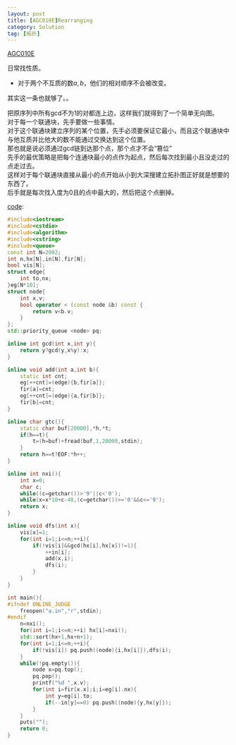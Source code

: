```yaml
---
layout: post
title: [AGC010E]Rearranging
category: Solution
tag: [拓扑]
---
```


[AGC010E](https://agc010.contest.atcoder.jp/tasks/agc010_e)

日常找性质。
* 对于两个不互质的数$a,b$，他们的相对顺序不会被改变。

其实这一条也就够了。。

把原序列中所有gcd不为$1$的对都连上边，这样我们就得到了一个简单无向图。  
对于每一个联通块，先手要做一些事情。  
对于这个联通块建立序列的某个位置，先手必须要保证它最小，而且这个联通块中与他互质并比他大的数不能通过交换达到这个位置。  
那也就是说必须通过gcd链到达那个点，那个点才不会“篡位”  
先手的最优策略是把每个连通块最小的点作为起点，然后每次找到最小且没走过的点走过去。   
这样对于每个联通块直接从最小的点开始从小到大深搜建立拓扑图正好就是想要的东西了。  
后手就是每次找入度为0且的点中最大的，然后把这个点删掉。  

[code](https://github.com/syniox/Online_Judge_solutions/blob/master/AtCoder/AGC010E.cpp):
```cpp
#include<iostream>
#include<cstdio>
#include<algorithm>
#include<cstring>
#include<queue>
const int N=2002;
int n,hx[N],in[N],fir[N];
bool vis[N];
struct edge{
	int to,nx;
}eg[N*10];
struct node{
	int x,v;
	bool operator < (const node &b) const {
		return v<b.v;
	}
};
std::priority_queue <node> pq;

inline int gcd(int x,int y){
	return y?gcd(y,x%y):x;
}

inline void add(int a,int b){
	static int cnt;
	eg[++cnt]=(edge){b,fir[a]};
	fir[a]=cnt;
	eg[++cnt]=(edge){a,fir[b]};
	fir[b]=cnt;
}

inline char gtc(){
	static char buf[20000],*h,*t;
	if(h==t){
		t=(h=buf)+fread(buf,1,20000,stdin);
	}
	return h==t?EOF:*h++;
}

inline int nxi(){
	int x=0;
	char c;
	while((c=getchar())>'9'||c<'0');
	while(x=x*10+c-48,(c=getchar())>='0'&&c<='9');
	return x;
}

inline void dfs(int x){
	vis[x]=1;
	for(int i=1;i<=n;++i){
		if(!vis[i]&&gcd(hx[i],hx[x])!=1){
			++in[i];
			add(x,i);
			dfs(i);
		}
	}
}

int main(){
#ifndef ONLINE_JUDGE
	freopen("a.in","r",stdin);
#endif
	n=nxi();
	for(int i=1;i<=n;++i) hx[i]=nxi();
	std::sort(hx+1,hx+n+1);
	for(int i=1;i<=n;++i){
		if(!vis[i]) pq.push((node){i,hx[i]}),dfs(i);
	}
	while(!pq.empty()){
		node x=pq.top();
		pq.pop();
		printf("%d ",x.v);
		for(int i=fir[x.x];i;i=eg[i].nx){
			int y=eg[i].to;
			if(--in[y]==0) pq.push((node){y,hx[y]});
		}
	}
	puts("");
	return 0;
}
```